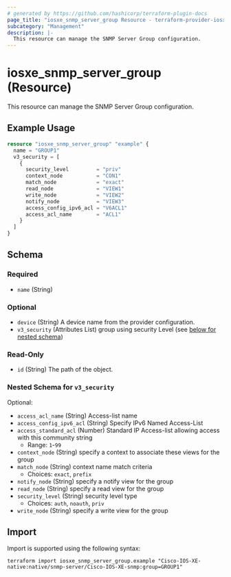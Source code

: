 ```yaml
---
# generated by https://github.com/hashicorp/terraform-plugin-docs
page_title: "iosxe_snmp_server_group Resource - terraform-provider-iosxe"
subcategory: "Management"
description: |-
  This resource can manage the SNMP Server Group configuration.
---
```


# iosxe_snmp_server_group (Resource)

This resource can manage the SNMP Server Group configuration.

## Example Usage

```terraform
resource "iosxe_snmp_server_group" "example" {
  name = "GROUP1"
  v3_security = [
    {
      security_level         = "priv"
      context_node           = "CON1"
      match_node             = "exact"
      read_node              = "VIEW1"
      write_node             = "VIEW2"
      notify_node            = "VIEW3"
      access_config_ipv6_acl = "V6ACL1"
      access_acl_name        = "ACL1"
    }
  ]
}
```

<!-- schema generated by tfplugindocs -->
## Schema

### Required

- `name` (String)

### Optional

- `device` (String) A device name from the provider configuration.
- `v3_security` (Attributes List) group using security Level (see [below for nested schema](#nestedatt--v3_security))

### Read-Only

- `id` (String) The path of the object.

<a id="nestedatt--v3_security"></a>
### Nested Schema for `v3_security`

Optional:

- `access_acl_name` (String) Access-list name
- `access_config_ipv6_acl` (String) Specify IPv6 Named Access-List
- `access_standard_acl` (Number) Standard IP Access-list allowing access with this community string
  - Range: `1`-`99`
- `context_node` (String) specify a context to associate these views for the group
- `match_node` (String) context name match criteria
  - Choices: `exact`, `prefix`
- `notify_node` (String) specify a notify view for the group
- `read_node` (String) specify a read view for the group
- `security_level` (String) security level type
  - Choices: `auth`, `noauth`, `priv`
- `write_node` (String) specify a write view for the group

## Import

Import is supported using the following syntax:

```shell
terraform import iosxe_snmp_server_group.example "Cisco-IOS-XE-native:native/snmp-server/Cisco-IOS-XE-snmp:group=GROUP1"
```
